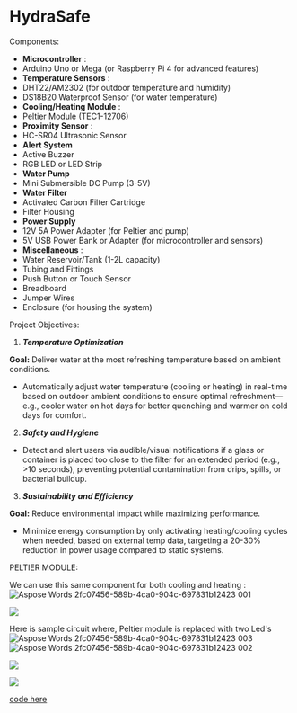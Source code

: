 # HydraSafe

Components: 

- **Microcontroller** : 
- Arduino Uno or Mega (or Raspberry Pi 4 for advanced features) 
- **Temperature Sensors** : 
- DHT22/AM2302 (for outdoor temperature and humidity) 
- DS18B20 Waterproof Sensor (for water temperature) 
- **Cooling/Heating Module** : 
- Peltier Module (TEC1-12706) 
- **Proximity Sensor** : 
- HC-SR04 Ultrasonic Sensor 
- **Alert System**
- Active Buzzer 
- RGB LED or LED Strip 
- **Water Pump**  
- Mini Submersible DC Pump (3-5V) 
- **Water Filter**  
- Activated Carbon Filter Cartridge 
- Filter Housing 
- **Power Supply**  
- 12V 5A Power Adapter (for Peltier and pump) 
- 5V USB Power Bank or Adapter (for microcontroller and sensors) 
- **Miscellaneous** : 
- Water Reservoir/Tank (1-2L capacity) 
- Tubing and Fittings 
- Push Button or Touch Sensor 
- Breadboard 
- Jumper Wires 
- Enclosure (for housing the system) 

Project Objectives: 

1. ***Temperature Optimization*** 

**Goal:** Deliver water at the most refreshing temperature based on ambient conditions. 

- Automatically adjust water temperature (cooling or heating) in real-time based on outdoor ambient conditions to ensure optimal refreshment—e.g., cooler water on hot days for better quenching and warmer on cold days for comfort. 
2. ***Safety and Hygiene*** 
- Detect and alert users via audible/visual notifications if a glass or container is placed too close to the filter for an extended period (e.g., >10 seconds), preventing potential contamination from drips, spills, or bacterial buildup. 
3. ***Sustainability and Efficiency*** 

**Goal:** Reduce environmental impact while maximizing performance. 

- Minimize energy consumption by only activating heating/cooling cycles when needed, based on external temp data, targeting a 20-30% reduction in power usage compared to static systems. 

PELTIER MODULE: 

We can use this same component for both cooling and heating :
![Aspose Words 2fc07456-589b-4ca0-904c-697831b12423 001](https://github.com/user-attachments/assets/49cfef16-4e12-4f66-b121-128d40e15892)

![](Aspose.Words.2fc07456-589b-4ca0-904c-697831b12423.001.jpeg)

Here is sample circuit where, Peltier module is replaced with two Led's  
![Aspose Words 2fc07456-589b-4ca0-904c-697831b12423 003](https://github.com/user-attachments/assets/40af8b32-dec6-4544-aefb-9baf81374fa4)
![Aspose Words 2fc07456-589b-4ca0-904c-697831b12423 002](https://github.com/user-attachments/assets/a18a921b-ccc5-46ee-a7db-8f7f96b52586)

![](Aspose.Words.2fc07456-589b-4ca0-904c-697831b12423.002.jpeg)

![](Aspose.Words.2fc07456-589b-4ca0-904c-697831b12423.003.jpeg)

[code here ](https://github.com/siddhu232222/hydrasafe/blob/main/sample.ino)

